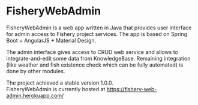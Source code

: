 # FisheryWebAdmin
FisheryWebAdmin is a web app written in Java that provides user interface for admin access to Fishery project services. The app is based on Spring Boot + AngularJS + Material Design.

The admin interface gives access to CRUD web service and allows to integrate-and-edit some data from KnowledgeBase. Remaining integration (like weather and fish existence check which can be fully automated) is done by other modules.   

The project achieved a stable version 1.0.0.  
FisheryWebAdmin is currently hosted at https://fishery-web-admin.herokuapp.com/